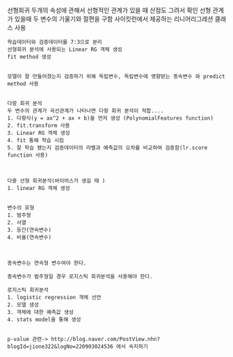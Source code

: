 
선형회귀
    두개의 속성에 관해서 선형적인 관계가 있을 때 산점도 그려서 확인
    선형 관계가 있을때 두 변수의 기울기와 절편을 구함
    사이킷런에서 제공하는 리니어리그레션 클래스 사용
    
    학습데이터와 검증데이터를 7:3으로 분리
    선형회귀 분석에 사용되는 Linear RG 객체 생성
    fit method 생성
    
    
    모델이 잘 만들어졌는지 검증하기 위해 독립변수, 독립변수에 영향받는 종속변수 와 predict method 사용
    
    
    다항 회귀 분석
    두 변수의 관계가 곡선관계가 나타나면 다항 회귀 분석이 적합....
    1. 다항식(y = ax^2 + ax + b)을 먼저 생성 (PolynomialFeatures function) 
    2. fit.transform 사용
    3. Linear RG 객체 생성
    4. fit 통해 학습 시킴 
    5. 잘 학습 됐는지 검증데이터의 라벨과 예측값의 오차를 비교하여 검증함(lr.score function 사용)
    
    
    
    다중 선형 회귀분석(바이어스가 생길 때 )
    1. linear RG 객체 생성
    
    
    변수의 유형
    1. 범주형
    2. 서열
    3. 등간(연속변수)
    4. 비율(연속변수)
    
    
    
    종속변수는 연속형 변수여야 한다.
    
    종속변수가 범주형일 경우 로지스틱 회귀분석을 사용해야 한다.
    
    로지스틱 회귀분석
    1. logistic regression 객체 선언
    2. 모델 생성
    3. 객체에 대한 예측값 생성
    4. stats model을 통해 생성
    
    
    p-value 관련-> http://blog.naver.com/PostView.nhn?blogId=jione322&logNo=220903024536 에서 숙지하기